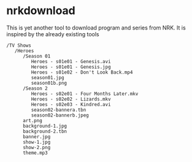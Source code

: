 # nrkdownload

This is yet another tool to download program and series from NRK.
It is inspired by the already existing tools 

```
/TV Shows
   /Heroes
      /Season 01
         Heroes - s01e01 - Genesis.avi
         Heroes - s01e01 - Genesis.jpg
         Heroes - s01e02 - Don't Look Back.mp4
         season01.jpg
         season01b.png
      /Season 2
         Heroes - s02e01 - Four Months Later.mkv
         Heroes - s02e02 - Lizards.mkv
         Heroes - s02e03 - Kindred.avi
         season02-bannera.tbn
         season02-bannerb.jpeg
      art.png
      background-1.jpg
      background-2.tbn
      banner.jpg
      show-1.jpg
      show-2.png
      theme.mp3
```